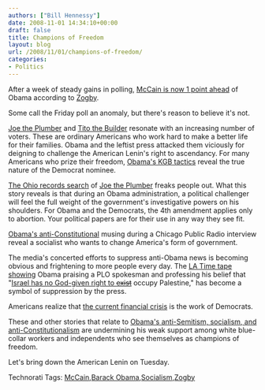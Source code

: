 ```yaml
---
authors: ["Bill Hennessy"]
date: 2008-11-01 14:34:10+00:00
draft: false
title: Champions of Freedom
layout: blog
url: /2008/11/01/champions-of-freedom/
categories:
- Politics
---
```


After a week of steady gains in polling, [McCain is now 1 point ahead](https://gatewaypundit.blogspot.com/2008/10/hip-hop-store-bribes-youths-to-vote-for.html) of Obama according to [Zogby](https://www.zogby.com/main.htm).

Some call the Friday poll an anomaly, but there's reason to believe it's not.

[Joe the Plumber](https://michellemalkin.com/2008/10/17/operation-destroy-joe-the-plumber/) and [Tito the Builder](https://embeds.blogs.foxnews.com/2008/10/27/tito-the-builder-joins-palin-on-the-stump/) resonate with an increasing number of voters. These are ordinary Americans who work hard to make a better life for their families. Obama and the leftist press attacked them viciously for deigning to challenge the American Lenin's right to ascendancy. For many Americans who prize their freedom, [Obama's KGB tactics](https://hotair.com/archives/2008/10/31/obama-kicks-dissenting-reporters-off-plane/) reveal the true nature of the Democrat nominee.

[The Ohio records search](https://hotair.com/archives/2008/11/01/a-cover-up-in-plumbergate/) of [Joe the Plumber](https://michellemalkin.com/2008/10/31/new-report-ohio-employee-was-ordered-to-snoop-on-joe-the-plumber/) freaks people out. What this story reveals is that during an Obama administration, a political challenger will feel the full weight of the government's investigative powers on his shoulders. For Obama and the Democrats, the 4th amendment applies only to abortion. Your political papers are for their use in any way they see fit.

[Obama's anti-Constitutional](https://hennessysview.com/2008/10/27/obama-admits-hed-replace-the-us-constitution/) musing during a Chicago Public Radio interview reveal a socialist who wants to change America's form of government. 

The media's concerted efforts to suppress anti-Obama news is becoming obvious and frightening to more people every day. The [LA Time tape showing](https://gatewaypundit.blogspot.com/2008/10/free-tape-protest-at-la-times.html) Obama praising a PLO spokesman and professing his belief that "[Israel has no God-given right to <strike>exist</strike>](https://yidwithlid.blogspot.com/2008/10/khalid-al-mansour-is-only-one-of-many.html) occupy Palestine," has become a symbol of suppression by the press.

Americans realize that [the current financial crisis](https://hennessysview.com/2008/09/15/franklin-raines-criminal-enterprise-and-barack-obama-his-accomplice/#comment-2643) is the work of Democrats.

These and other stories that relate to [Obama's anti-Semitism, socialism, and anti-Constitutionalism](https://hennessysview.com/2008/10/26/the-message/) are undermining his weak support among white blue-collar workers and independents who see themselves as champions of freedom.

Let's bring down the American Lenin on Tuesday.

Technorati Tags: [McCain](https://technorati.com/tags/McCain),[Barack Obama](https://technorati.com/tags/Barack%20Obama),[Socialism](https://technorati.com/tags/Socialism),[Zogby](https://technorati.com/tags/Zogby)
